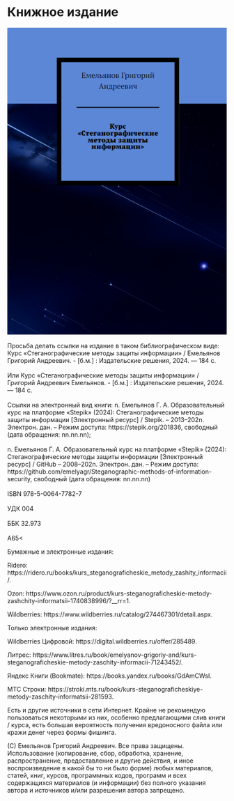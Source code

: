 <h1>Книжное издание</h1>
<img src="https://github.com/emelyagr/Steganographic-methods-of-information-security/blob/main/Обложка%20книжного%20издания.%20Курс%20«Стеганографические%20методы%20защиты%20информации».png?raw=true">
<p>Просьба делать ссылки на издание в таком библиографическом виде: Курс «Стеганографические методы защиты информации» / Емельянов Григорий Андреевич. - [б.м.] : Издательские решения, 2024. — 184 с.</br>
<br>Или Курс «Стеганографические методы защиты информации» / Григорий Андреевич Емельянов. - [б.м.] : Издательские решения, 2024. —  184 с.</br>
<br>Ссылки на электронный вид книги: n. Емельянов Г. А. Образовательный курс на платформе «Stepik» (2024): Стеганографические методы защиты информации [Электронный ресурс] / Stepik. – 2013–202n. Электрон. дан. – Режим доступа: https://stepik.org/201836, свободный (дата обращения: nn.nn.nn);</br>
<br>n. Емельянов Г. А. Образовательный курс на платформе «Stepik» (2024): Стеганографические методы защиты информации [Электронный ресурс] / GitHub – 2008–202n. Электрон. дан. – Режим доступа: https://github.com/emelyagr/Steganographic-methods-of-information-security, свободный (дата обращения: nn.nn.nn)</br>
<br>ISBN 978-5-0064-7782-7</br>
<br>УДК 004</br>
<br>ББК 32.973</br>
 <br>А65<</br>

<p> Бумажные и электронные издания:</p> 
<p> Ridero: https://ridero.ru/books/kurs_steganograficheskie_metody_zashity_informacii/.</p> 
<p> Ozon: https://www.ozon.ru/product/kurs-steganograficheskie-metody-zashchity-informatsii-1740838996/?__rr=1.</p> 
<p> Wildberries: https://www.wildberries.ru/catalog/274467301/detail.aspx.</p> 

<p> Только электронные издания:</p> 
<p> Wildberries Цифровой: https://digital.wildberries.ru/offer/285489.<p> 
<p> Литрес: https://www.litres.ru/book/emelyanov-grigoriy-and/kurs-steganograficheskie-metody-zaschity-informacii-71243452/.</p> 
<p> Яндекс Книги (Bookmate): https://books.yandex.ru/books/GdAmCWsI.</p> 
<p> МТС Строки: https://stroki.mts.ru/book/kurs-steganograficheskiye-metody-zaschity-informatsii-281593.</p> 

<p> Есть и другие источники в сети Интернет. Крайне не рекомендую пользоваться некоторыми из них, особенно предлагающими слив книги / курса, есть большая вероятность получения вредоносного файла или кражи денег через формы фишинга.</p> 
<p> (С) Емельянов Григорий Андреевич. Все права защищены. Использование (копирование, сбор, обработка, хранение, распространение, предоставление и другие действия, и иное воспроизведение в какой бы то ни было форме) любых материалов, статей, книг, курсов, программных кодов, программ и всех содержащихся материалов (и информации) без полного указания автора и источников и/или разрешения автора запрещено.
